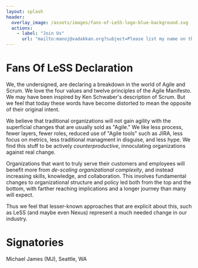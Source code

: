 ```yaml
---
layout: splash
header:
  overlay_image: /assets/images/fans-of-LeSS-logo-blue-background.svg
  actions:
    - label: "Join Us"
      url: "mailto:manoj@vadakkan.org?subject=Please list my name on the Fans of LeSS website."
---
```

# Fans Of LeSS Declaration

We, the undersigned, are declaring a breakdown in the world of Agile
      and Scrum. We love the four values and twelve principles of the
      Agile Manifesto. We may have been inspired by Ken Schwaber's
      description of Scrum.  But we feel that today these
      words have become distorted to mean the opposite of their
      original intent.

We believe that traditional
organizations will not gain agility with the superficial changes that
are usually sold as "Agile."   We like less process, fewer layers,
fewer roles, reduced use of "Agile tools" such as JIRA, less focus on
metrics, less traditional managment in disguise, and less 
hype.  We find this stuff to be actively
_counterproductive_, innoculating organizations against real change.

Organizations that want to truly serve their customers and employees
will benefit more from _de-scaling organizational complexity_, and
instead increasing skills, knowledge, and collaboration.  This
involves fundamental changes to organizational structure and policy
led both from the top and the bottom, with farther reaching
implications and a longer journey than many will expect. 

Thus we feel that lesser-known approaches that are explicit about this, such
as LeSS (and maybe even Nexus) represent a much needed change in our
industry. 

# Signatories
Michael James (MJ), Seattle, WA

